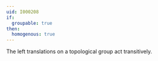 ```yaml
---
uid: I000208
if:
  groupable: true
then:
  homogenous: true
---
```

The left translations on a topological group act transitively.

